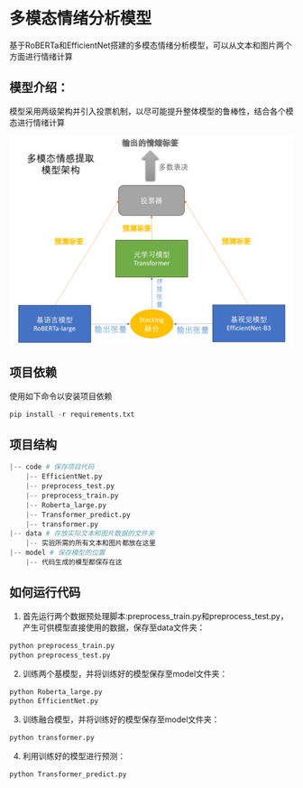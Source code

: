 # 多模态情绪分析模型

基于RoBERTa和EfficientNet搭建的多模态情绪分析模型，可以从文本和图片两个方面进行情绪计算

## 模型介绍：

模型采用两级架构并引入投票机制，以尽可能提升整体模型的鲁棒性，结合各个模态进行情绪计算

![模型架构图](./模型架构.png)


## 项目依赖

使用如下命令以安装项目依赖

```python
pip install -r requirements.txt
```

## 项目结构

```python
|-- code # 保存项目代码
    |-- EfficientNet.py 
    |-- preprocess_test.py
    |-- preprocess_train.py
    |-- Roberta_large.py
    |-- Transformer_predict.py
    |-- transformer.py
|-- data # 存放实际文本和图片数据的文件夹
    |-- 实验所需的所有文本和图片都放在这里
|-- model # 保存模型的位置
    |-- 代码生成的模型都保存在这
```

## 如何运行代码

1. 首先运行两个数据预处理脚本:preprocess_train.py和preprocess_test.py，产生可供模型直接使用的数据，保存至data文件夹：
```python
python preprocess_train.py
python preprocess_test.py
```

2. 训练两个基模型，并将训练好的模型保存至model文件夹：
```python
python Roberta_large.py
python EfficientNet.py 
```


3. 训练融合模型，并将训练好的模型保存至model文件夹：
```python
python transformer.py
```

4. 利用训练好的模型进行预测：
```python
python Transformer_predict.py
```